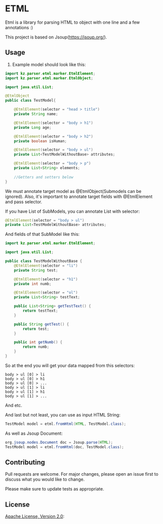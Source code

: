 # ETML

Etml is a library for parsing HTML to object with one line and a few annotations :)
 
This project is based on Jsoup(https://jsoup.org/).

## Usage

1. Example model should look like this:
```java
import kz.parser.etml.marker.EtmlElement;
import kz.parser.etml.marker.EtmlObject;

import java.util.List;

@EtmlObject
public class TestModel{

    @EtmlElement(selector = "head > title")
    private String name;

    @EtmlElement(selector = "body > h1")
    private Long age;

    @EtmlElement(selector = "body > h2")
    private boolean isHuman;

    @EtmlElement(selector = "body > ul")
    private List<TestModelWithoutBase> attributes;

    @EtmlElement(selector = "body > p")
    private List<String> elements;
    
    //Getters and setters below
}
```
We must annotate target model as @EtmlObject(Submodels can be ignored).
Also, it's important to annotate target fields with @EtmlElement and pass selector.

If you have List of SubModels, you can annotate List with selector:
```java
@EtmlElement(selector = "body > ul")
private List<TestModelWithoutBase> attributes;
```
And fields of that SubModel like this:
```java 
import kz.parser.etml.marker.EtmlElement;

import java.util.List;

public class TestModelWithoutBase {
    @EtmlElement(selector = "li")
    private String test;

    @EtmlElement(selector = "h1")
    private int numb;

    @EtmlElement(selector = "ol")
    private List<String> testText;

    public List<String> getTestText() {
        return testText;
    }

    public String getTest() {
        return test;
    }

    public int getNumb() {
        return numb;
    }
}
```
So at the end you will get your data mapped from this selectors: 
```
body > ul [0] > li
body > ul [0] > h1
body > ul [0] > ...
body > ul [1] > li
body > ul [1] > h1
body > ul [1] > ...
```
And etc.

And last but not least, you can use as input HTML String: 

```java
TestModel model = etml.fromHtml(HTML, TestModel.class);
```

As well as Jsoup Document:
```java
org.jsoup.nodes.Document doc = Jsoup.parse(HTML);
TestModel model = etml.fromHtml(doc, TestModel.class);
```

## Contributing
Pull requests are welcome. For major changes, please open an issue first to discuss what you would like to change.

Please make sure to update tests as appropriate.

## License
[Apache License, Version 2.0](http://www.apache.org/licenses/LICENSE-2.0):